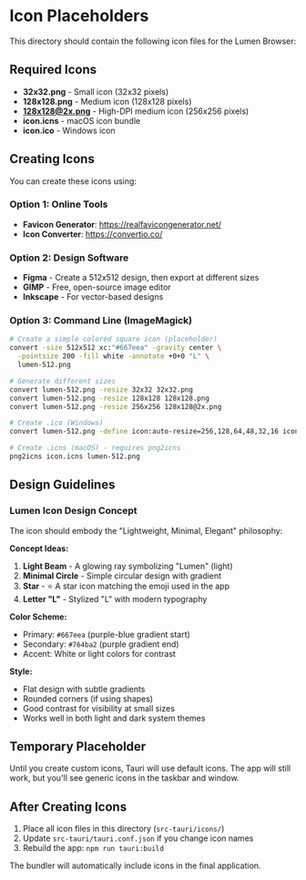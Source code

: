# Icon Placeholders

This directory should contain the following icon files for the Lumen Browser:

## Required Icons

- **32x32.png** - Small icon (32x32 pixels)
- **128x128.png** - Medium icon (128x128 pixels)
- **128x128@2x.png** - High-DPI medium icon (256x256 pixels)
- **icon.icns** - macOS icon bundle
- **icon.ico** - Windows icon

## Creating Icons

You can create these icons using:

### Option 1: Online Tools
- **Favicon Generator**: https://realfavicongenerator.net/
- **Icon Converter**: https://convertio.co/

### Option 2: Design Software
- **Figma** - Create a 512x512 design, then export at different sizes
- **GIMP** - Free, open-source image editor
- **Inkscape** - For vector-based designs

### Option 3: Command Line (ImageMagick)

```bash
# Create a simple colored square icon (placeholder)
convert -size 512x512 xc:"#667eea" -gravity center \
  -pointsize 200 -fill white -annotate +0+0 "L" \
  lumen-512.png

# Generate different sizes
convert lumen-512.png -resize 32x32 32x32.png
convert lumen-512.png -resize 128x128 128x128.png
convert lumen-512.png -resize 256x256 128x128@2x.png

# Create .ico (Windows)
convert lumen-512.png -define icon:auto-resize=256,128,64,48,32,16 icon.ico

# Create .icns (macOS) - requires png2icns
png2icns icon.icns lumen-512.png
```

## Design Guidelines

### Lumen Icon Design Concept

The icon should embody the "Lightweight, Minimal, Elegant" philosophy:

**Concept Ideas:**
1. **Light Beam** - A glowing ray symbolizing "Lumen" (light)
2. **Minimal Circle** - Simple circular design with gradient
3. **Star** - ⭐ A star icon matching the emoji used in the app
4. **Letter "L"** - Stylized "L" with modern typography

**Color Scheme:**
- Primary: `#667eea` (purple-blue gradient start)
- Secondary: `#764ba2` (purple gradient end)
- Accent: White or light colors for contrast

**Style:**
- Flat design with subtle gradients
- Rounded corners (if using shapes)
- Good contrast for visibility at small sizes
- Works well in both light and dark system themes

## Temporary Placeholder

Until you create custom icons, Tauri will use default icons. The app will still work, but you'll see generic icons in the taskbar and window.

## After Creating Icons

1. Place all icon files in this directory (`src-tauri/icons/`)
2. Update `src-tauri/tauri.conf.json` if you change icon names
3. Rebuild the app: `npm run tauri:build`

The bundler will automatically include icons in the final application.
